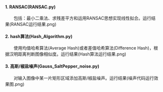 #### 1. RANSAC(RANSAC.py)
&emsp;&emsp;包括：最小二乘法、求残差平方和运用RANSAC思想实现线性拟合。运行结果(RANSAC运行结果.png)

#### 2. hash算法(Hash_Algorithm.py)
&emsp;&emsp;使用均值哈希算法(Average Hash)或者差值哈希算法(Difference Hash)，根据汉明距离判断图像相似度。运行结果(Hash算法运行结果.png)

#### 3. 高斯/椒盐噪声(Gauss_SaltPepper_noise.py)
&emsp;&emsp;对输入图像中某一片矩形区域添加高斯/椒盐噪声。运行结果(噪声代码运行效果图.png)
